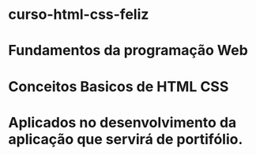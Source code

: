 # curso-html-css-feliz

# Fundamentos da programação Web 

# Conceitos Basicos de HTML CSS

# Aplicados no desenvolvimento da aplicação que servirá de portifólio.
